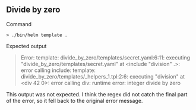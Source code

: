 ## Divide by zero

Command
```
> ./bin/helm template .
```

Expected output

> Error: template: divide_by_zero/templates/secret.yaml:6:11: executing "divide_by_zero/templates/secret.yaml" at <include "division" .>: error calling include: template: divide_by_zero/templates/_helpers_1.tpl:2:6: executing "division" at <div 42 0>: error calling div: runtime error: integer divide by zero


This output was not expected. I think the regex did not catch the final part of the error, so it fell back to the original error message.
